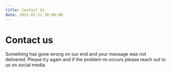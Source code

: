 ```yaml
---
title: Contact Us 
date: 2021-03-22 16:00:00
---
```


# Contact us

Something has gone wrong on our end and your message was not delivered. Please try again and if the problem re-occurs please reach out to us on social media.